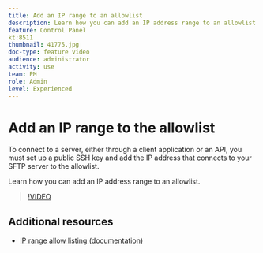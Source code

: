```yaml
---
title: Add an IP range to an allowlist 
description: Learn how you can add an IP address range to an allowlist.
feature: Control Panel
kt:8511
thumbnail: 41775.jpg
doc-type: feature video
audience: administrator
activity: use
team: PM
role: Admin
level: Experienced
---
```

# Add an IP range to the allowlist 

To connect to a server, either through a client application or an API, you must set up a public SSH key and add the IP address that connects to your SFTP server to the allowlist.

Learn how you can add an IP address range to an allowlist.

>[!VIDEO](https://video.tv.adobe.com/v/41775?quality=12)

## Additional resources

* [IP range allow listing (documentation)](https://experienceleague.adobe.com/docs/control-panel/using/sftp-management/ip-range-allow-listing.html)
